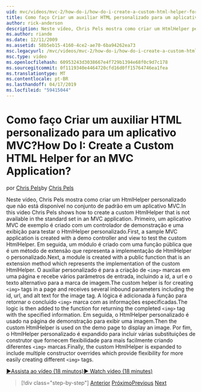 ```yaml
---
uid: mvc/videos/mvc-2/how-do-i/how-do-i-create-a-custom-html-helper-for-an-mvc-application
title: Como faço Criar um auxiliar HTML personalizado para um aplicativo MVC? | Microsoft Docs
author: rick-anderson
description: Neste vídeo, Chris Pels mostra como criar um HtmlHelper personalizado que não está disponível no conjunto de padrão em um aplicativo MVC. Primeiro, um aplicativo MVC de exemplo...
ms.author: riande
ms.date: 12/11/2009
ms.assetid: 58b5eb15-4160-4ce2-ae70-6ba94262ea73
msc.legacyurl: /mvc/videos/mvc-2/how-do-i/how-do-i-create-a-custom-html-helper-for-an-mvc-application
msc.type: video
ms.openlocfilehash: 60953243d3038667e4f729b1394e68f0c9d7c178
ms.sourcegitcommit: 0f1119340e4464720cfd16d0ff15764746ea1fea
ms.translationtype: MT
ms.contentlocale: pt-BR
ms.lasthandoff: 04/17/2019
ms.locfileid: "59415044"
---
```

# <a name="how-do-i-create-a-custom-html-helper-for-an-mvc-application"></a><span data-ttu-id="46337-105">Como faço Criar um auxiliar HTML personalizado para um aplicativo MVC?</span><span class="sxs-lookup"><span data-stu-id="46337-105">How Do I: Create a Custom HTML Helper for an MVC Application?</span></span>

<span data-ttu-id="46337-106">por [Chris Pels](https://twitter.com/chrispels)</span><span class="sxs-lookup"><span data-stu-id="46337-106">by [Chris Pels](https://twitter.com/chrispels)</span></span>

<span data-ttu-id="46337-107">Neste vídeo, Chris Pels mostra como criar um HtmlHelper personalizado que não está disponível no conjunto de padrão em um aplicativo MVC.</span><span class="sxs-lookup"><span data-stu-id="46337-107">In this video Chris Pels shows how to create a custom HtmlHelper that is not available in the standard set in an MVC application.</span></span> <span data-ttu-id="46337-108">Primeiro, um aplicativo MVC de exemplo é criado com um controlador de demonstração e uma exibição para testar o HtmlHelper personalizado.</span><span class="sxs-lookup"><span data-stu-id="46337-108">First, a sample MVC application is created with a demo controller and view to test the custom HtmlHelper.</span></span> <span data-ttu-id="46337-109">Em seguida, um módulo é criado com uma função pública que é um método de extensão que representa a implementação de HtmlHelper o personalizado.</span><span class="sxs-lookup"><span data-stu-id="46337-109">Next, a module is created with a public function that is an extension method which represents the implementation of the custom HtmlHelper.</span></span> <span data-ttu-id="46337-110">O auxiliar personalizado é para a criação de `<img>` marcas em uma página e recebe vários parâmetros de entrada, incluindo a id, a url e o texto alternativo para a marca de imagem.</span><span class="sxs-lookup"><span data-stu-id="46337-110">The custom helper is for creating `<img>` tags in a page and receives several inbound parameters including the id, url, and alt text for the image tag.</span></span> <span data-ttu-id="46337-111">A lógica é adicionada à função para retornar o concluído `<img>` marca com as informações especificadas.</span><span class="sxs-lookup"><span data-stu-id="46337-111">The logic is then added to the function for returning the completed `<img>` tag with the specified information.</span></span> <span data-ttu-id="46337-112">Em seguida, o HtmlHelper personalizado é usado na página de demonstração para exibir uma imagem.</span><span class="sxs-lookup"><span data-stu-id="46337-112">Then the custom HtmlHelper is used on the demo page to display an image.</span></span> <span data-ttu-id="46337-113">Por fim, o HtmlHelper personalizado é expandido para incluir várias substituições de construtor que fornecem flexibilidade para mais facilmente criando diferentes `<img>` marcas.</span><span class="sxs-lookup"><span data-stu-id="46337-113">Finally, the custom HtmlHelper is expanded to include multiple constructor overrides which provide flexibility for more easily creating different `<img>` tags.</span></span>

[<span data-ttu-id="46337-114">&#9654;Assista ao vídeo (18 minutos)</span><span class="sxs-lookup"><span data-stu-id="46337-114">&#9654; Watch video (18 minutes)</span></span>](https://channel9.msdn.com/Blogs/ASP-NET-Site-Videos/how-do-i-create-a-custom-html-helper-for-an-mvc-application)

> [!div class="step-by-step"]
> <span data-ttu-id="46337-115">[Anterior](how-do-i-implement-view-models-to-manage-data-for-aspnet-mvc-views.md)
> [Próximo](how-do-i-work-with-model-binders-in-an-mvc-application.md)</span><span class="sxs-lookup"><span data-stu-id="46337-115">[Previous](how-do-i-implement-view-models-to-manage-data-for-aspnet-mvc-views.md)
[Next](how-do-i-work-with-model-binders-in-an-mvc-application.md)</span></span>
